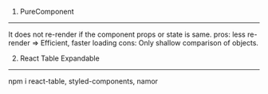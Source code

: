 1. PureComponent
-----------------
It does not re-render if the component props or state is same.
pros: less re-render => Efficient, faster loading
cons: Only shallow comparison of objects.

2. React Table Expandable
---------------------------
npm i react-table, styled-components, namor